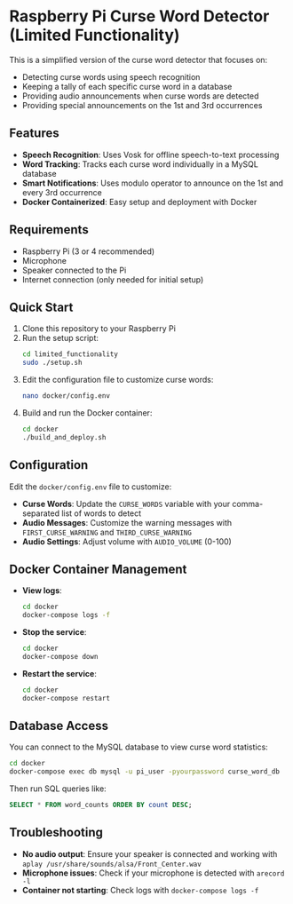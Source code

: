# Raspberry Pi Curse Word Detector (Limited Functionality)

This is a simplified version of the curse word detector that focuses on:
- Detecting curse words using speech recognition
- Keeping a tally of each specific curse word in a database
- Providing audio announcements when curse words are detected
- Providing special announcements on the 1st and 3rd occurrences

## Features

- **Speech Recognition**: Uses Vosk for offline speech-to-text processing
- **Word Tracking**: Tracks each curse word individually in a MySQL database
- **Smart Notifications**: Uses modulo operator to announce on the 1st and every 3rd occurrence
- **Docker Containerized**: Easy setup and deployment with Docker

## Requirements

- Raspberry Pi (3 or 4 recommended)
- Microphone
- Speaker connected to the Pi
- Internet connection (only needed for initial setup)

## Quick Start

1. Clone this repository to your Raspberry Pi
2. Run the setup script:
   ```bash
   cd limited_functionality
   sudo ./setup.sh
   ```
3. Edit the configuration file to customize curse words:
   ```bash
   nano docker/config.env
   ```
4. Build and run the Docker container:
   ```bash
   cd docker
   ./build_and_deploy.sh
   ```

## Configuration

Edit the `docker/config.env` file to customize:

- **Curse Words**: Update the `CURSE_WORDS` variable with your comma-separated list of words to detect
- **Audio Messages**: Customize the warning messages with `FIRST_CURSE_WARNING` and `THIRD_CURSE_WARNING`
- **Audio Settings**: Adjust volume with `AUDIO_VOLUME` (0-100)

## Docker Container Management

- **View logs**:
  ```bash
  cd docker
  docker-compose logs -f
  ```

- **Stop the service**:
  ```bash
  cd docker
  docker-compose down
  ```

- **Restart the service**:
  ```bash
  cd docker
  docker-compose restart
  ```

## Database Access

You can connect to the MySQL database to view curse word statistics:

```bash
cd docker
docker-compose exec db mysql -u pi_user -pyourpassword curse_word_db
```

Then run SQL queries like:
```sql
SELECT * FROM word_counts ORDER BY count DESC;
```

## Troubleshooting

- **No audio output**: Ensure your speaker is connected and working with `aplay /usr/share/sounds/alsa/Front_Center.wav`
- **Microphone issues**: Check if your microphone is detected with `arecord -l`
- **Container not starting**: Check logs with `docker-compose logs -f`